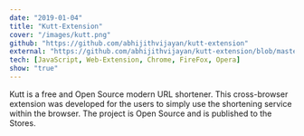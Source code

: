 ```yaml
---
date: "2019-01-04"
title: "Kutt-Extension"
cover: "/images/kutt.png"
github: "https://github.com/abhijithvijayan/kutt-extension"
external: "https://github.com/abhijithvijayan/kutt-extension/blob/master/README.md#how-to-use"
tech: [JavaScript, Web-Extension, Chrome, FireFox, Opera]
show: "true"
---
```


Kutt is a free and Open Source modern URL shortener. This cross-browser extension was developed for the users to simply use the shortening service within the browser. The project is Open Source and is published to the Stores.
